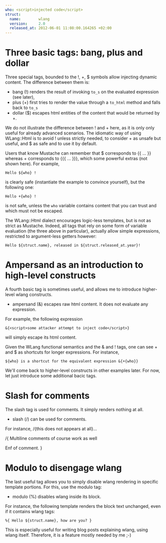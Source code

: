 ```yaml
---
who: <script>injected code</script>
struct:
  name:        wlang
  version:     2.0
  released_at: 2012-06-01 11:08:00.164265 +02:00
---
```

# Three basic tags: bang, plus and dollar

Three special tags, bounded to the !, +, $ symbols allow injecting dynamic content. The difference between them is:

* bang   (!) renders the result of invoking `to_s` on the evaluated expression (see later),
* plus   (+) first tries to render the value through a `to_html` method and falls back to `to_s`
* dollar ($) escapes html entities of the content that would be returned by +.

We do not illustrate the difference between ! and + here, as it is only only useful for already advanced scenarios. The idiomatic way of using WLang::Html is to avoid ! unless strictly needed, to consider + as unsafe but useful, and $ as safe and to use it by default.

Users that know Mustache can remember that $ corresponds to {{ ... }} whereas + corresponds to {{{ ... }}}, which some powerful extras (not shown here). For example,

    Hello ${who} !

is clearly safe (instantiate the example to convince yourself), but the following one:

    Hello +{who} !

is not safe, unless the `who` variable contains content that you can trust and which must not be escaped.

The WLang::Html dialect encourages logic-less templates, but is not as strict as Mustache.  Indeed, all tags that rely on some form of variable evaluation (the three above in particular), actually allow simple expressions, restricted to argument-less getters however:

    Hello ${struct.name}, released in ${struct.released_at.year}!

# Ampersand as an introduction to high-level constructs

A fourth basic tag is sometimes useful, and allows me to introduce higher-level wlang constructs.

* ampersand (&) escapes raw html content. It does not evaluate any expression.

For example, the following expression

    &{<script>some attacker attempt to inject code</script>}

will simply escape its html content.

Given the WLang functional semantics and the & and ! tags, one can see + and $ as shortcuts for longer expressions. For instance,

    ${who} is a shortcut for the equivalent expression &{+{who}}

We'll come back to higher-level constructs in other examples later. For now, let just introduce some additional bacic tags.

# Slash for comments

The slash tag is used for comments. It simply renders nothing at all.

* slash (/) can be used for comments.

For instance, /{this does not appears at all}...

/{
  Multiline comments of course work as well

  Enf of comment.
}

# Modulo to disengage wlang

The last useful tag allows you to simply disable wlang rendering in specific template portions. For this, use the modulo tag:

* modulo (%) disables wlang inside its block.

For instance, the following template renders the block text unchanged, even if it contains wlang tags:

    %{ Hello ${struct.name}, how are you? }

This is especially useful for writing blog posts explaining wlang, using wlang itself. Therefore, it is a feature mostly needed by me ;-)